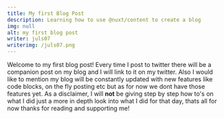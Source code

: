 ```yaml
---
title: My first Blog Post
description: Learning how to use @nuxt/content to create a blog
img: null
alt: my first blog post
writer: juls07
writerimg: /juls07.png
---
```

Welcome to my first blog post! Every time I post to twitter there will be a companion post on my blog and I will link to it on my twitter. Also I would like to mention my blog will be constantly updated with new features like code blocks, on the fly posting etc but as for now we dont have those features yet. As a disclaimer, I will __not__ be giving step by step how to's on what I did just a more in depth look into what I did for that day, thats all for now thanks for reading and supporting me!
